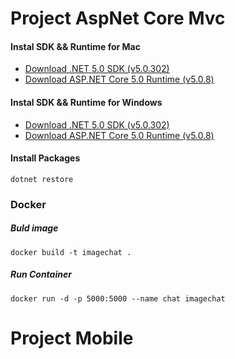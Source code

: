 
# Project AspNet Core Mvc
####  Instal SDK && Runtime for Mac
- [Download .NET 5.0 SDK (v5.0.302)](https://dotnet.microsoft.com/download/dotnet/thank-you/sdk-5.0.302-macos-x64-installer?fbclid=IwAR0lsbdlyHf3SxzOCcqbTDwN6PdSYQ3dKGEwaxmUWusL3q8fVpZhyYUGgCU)
- [Download ASP.NET Core 5.0 Runtime (v5.0.8)](https://dotnet.microsoft.com/download/dotnet/thank-you/runtime-aspnetcore-5.0.8-macos-x64-binaries?fbclid=IwAR0bPYE5c4UsFYVwQkbD--8O9QMGiP38qxCrpbw3m3YS_0fc05iORVv9y1c)

####  Instal SDK && Runtime for Windows
- [Download .NET 5.0 SDK (v5.0.302)](https://dotnet.microsoft.com/download/dotnet/thank-you/sdk-5.0.302-windows-x64-installer)
- [Download ASP.NET Core 5.0 Runtime (v5.0.8)](https://dotnet.microsoft.com/download/dotnet/thank-you/runtime-aspnetcore-5.0.8-windows-x64-installer)

#### Install Packages
```
dotnet restore
```

### Docker
##### Buld image
```
docker build -t imagechat .
```
##### Run Container
```
docker run -d -p 5000:5000 --name chat imagechat
```
# Project Mobile
